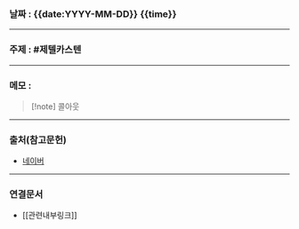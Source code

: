 ### 날짜 : {{date:YYYY-MM-DD}} {{time}}

___

### 주제 : #제텔카스텐

___

### 메모 : 

>[!note] 콜아웃

___

### 출처(참고문헌)

- [네이버](https://www.naver.com/)

___

### 연결문서

- [[관련내부링크]]

